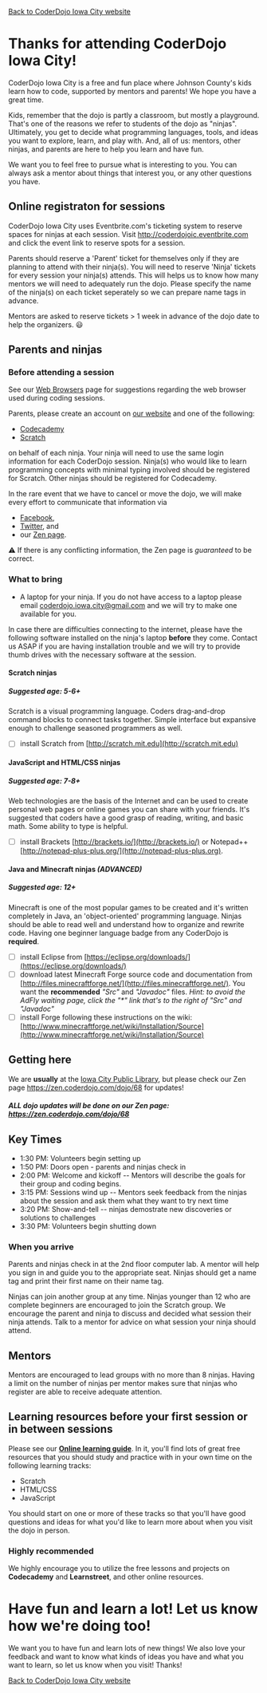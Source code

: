 [Back to CoderDojo Iowa City website](http://www.coderdojoic.org)

# Thanks for attending CoderDojo Iowa City!

CoderDojo Iowa City is a free and fun place where Johnson County's kids learn how to code, supported by mentors and
parents! We hope you have a great time.

Kids, remember that the dojo is partly a classroom, but mostly a
playground. That's one of the reasons we refer to students of the dojo as "ninjas".
Ultimately, you get to decide what programming languages,
tools, and ideas you want to explore, learn, and play with. And, all of us:
mentors, other ninjas, and parents are here to help you learn and have fun.

We want you to feel free to pursue what is interesting to you. You can
always ask a mentor about things that interest you, or any other questions you
have.

## Online registraton for sessions

CoderDojo Iowa City uses Eventbrite.com's ticketing system to reserve spaces for ninjas at each session. Visit http://coderdojoic.eventbrite.com and click the event link to reserve spots for a session.  

Parents should reserve a 'Parent' ticket for themselves only if they are planning to attend with their ninja(s). You will need to reserve 'Ninja' tickets for every session your ninja(s) attends. This will helps us to know how many mentors we will need to adequately run the dojo.  Please specify the name of the ninja(s) on each ticket seperately so we can prepare name tags in advance. 

Mentors are asked to reserve tickets > 1 week in advance of the dojo date to help the organizers.  :smiley:

## Parents and ninjas

### Before attending a session
See our [Web Browsers](web_browsers.md) page for suggestions regarding the web browser used during coding sessions.

Parents, please create an account on [our website](https://coderdojoic.org) and one of the following:

  * [Codecademy](http://www.codecademy.com)
  * [Scratch](http://scratch.mit.edu)

on behalf of each ninja. Your ninja will need to use the same login information for each CoderDojo session.  Ninja(s) who would like to learn programming concepts with minimal typing involved should be registered for Scratch.  Other ninjas should be registered for Codecademy.

In the rare event that we have to cancel or move the dojo, we will make every effort to communicate that information via
  * [Facebook](www.facebook.com/CoderDojoIACity), 
  * [Twitter](http://twitter.com/CoderDojoIACity), and 
  * our [Zen page](https://zen.coderdojo.com/dojo/68).  

:warning: If there is any conflicting information, the Zen page is _guaranteed_ to be correct. 

### What to bring

  * A laptop for your ninja. If you do not have access to a laptop
    please email coderdojo.iowa.city@gmail.com and we will try to make one available for you.

In case there are difficulties connecting to the internet, please have the following software installed on the ninja's laptop
**before** they come. Contact us ASAP if you are having installation trouble and we will try to provide thumb drives with the necessary software at the session.

#### Scratch ninjas
##### Suggested age: 5-6+
Scratch is a visual programming language.  Coders drag-and-drop command blocks to connect tasks together.  Simple interface but expansive enough to challenge seasoned programmers as well.
  - [ ] install Scratch from [http://scratch.mit.edu](http://scratch.mit.edu)

#### JavaScript and HTML/CSS ninjas
##### Suggested age: 7-8+
Web technologies are the basis of the Internet and can be used to create personal web pages or online games you can share with your friends.  It's suggested that coders have a good grasp of reading, writing, and basic math. Some ability to type is helpful.
  - [ ] install Brackets [http://brackets.io/](http://brackets.io/) or Notepad++ [http://notepad-plus-plus.org/](http://notepad-plus-plus.org).

#### Java and Minecraft ninjas _(ADVANCED)_
##### Suggested age: 12+
Minecraft is one of the most popular games to be created and it's written completely in Java, an 'object-oriented' programming language.  Ninjas should be able to read well and understand how to organize and rewrite code.  Having one beginner language badge from any CoderDojo is __required__.  
  - [ ] install Eclipse from [https://eclipse.org/downloads/](https://eclipse.org/downloads/)
  - [ ] download latest Minecraft Forge source code and documentation from [http://files.minecraftforge.net/](http://files.minecraftforge.net/). You want the **recommended** _"Src"_ and _"Javadoc"_ files.  _Hint: to avoid the AdFly waiting page, click the "\*" link that's to the right of "Src" and "Javadoc"_
  - [ ] install Forge following these instructions on the wiki: [http://www.minecraftforge.net/wiki/Installation/Source](http://www.minecraftforge.net/wiki/Installation/Source)

## Getting here

We are **usually** at the [Iowa City Public
Library](https://www.google.com/maps/place/Iowa+City+Public+Library), but please check our Zen page https://zen.coderdojo.com/dojo/68 for updates!

##### ALL dojo updates will be done on our Zen page: https://zen.coderdojo.com/dojo/68

## Key Times

  * 1:30 PM: Volunteers begin setting up
  * 1:50 PM: Doors open - parents and ninjas check in
  * 2:00 PM: Welcome and kickoff -- Mentors will describe the goals for
    their group and coding begins.
  * 3:15 PM: Sessions wind up -- Mentors seek feedback from the ninjas
    about the session and ask them what they want to try next time
  * 3:20 PM: Show-and-tell -- ninjas demostrate new discoveries or solutions to challenges
  * 3:30 PM: Volunteers begin shutting down

### When you arrive

Parents and ninjas check in at the 2nd floor computer lab. A mentor will help you sign in and guide you to the appropriate seat. Ninjas should get a name tag and print their first name on their name tag.

Ninjas can join another group at any time.  Ninjas younger than 12 who are complete beginners are encouraged to join the Scratch group.  We encourage the parent and ninja to discuss and decided what session their ninja attends.  Talk to a mentor for advice on what session your ninja should attend.

## Mentors
Mentors are encouraged to lead groups with no more than 8 ninjas.  Having a limit on the number of ninjas per mentor makes sure that ninjas who register are able to receive adequate attention.

## Learning resources before your first session or in between sessions

Please see our **[Online learning guide](http://www.coderdojoic.org/learning-guide)**. In it, you'll find lots of great free resources
that you should study and practice with in your own time on the following learning tracks:

  * Scratch
  * HTML/CSS
  * JavaScript


You should start on one or more of these tracks so that you'll have good questions and ideas for what you'd like to learn more about when you
visit the dojo in person.

### Highly recommended

We highly encourage you to utilize the free lessons and projects on
**Codecademy** and **Learnstreet**, and other online resources.

# Have fun and learn a lot! Let us know how we're doing too!

We want you to have fun and learn lots of new things! We also love your
feedback and want to know what kinds of ideas you have and what you want
to learn, so let us know when you visit! Thanks!

[Back to CoderDojo Iowa City website](http://www.coderdojoic.org)
